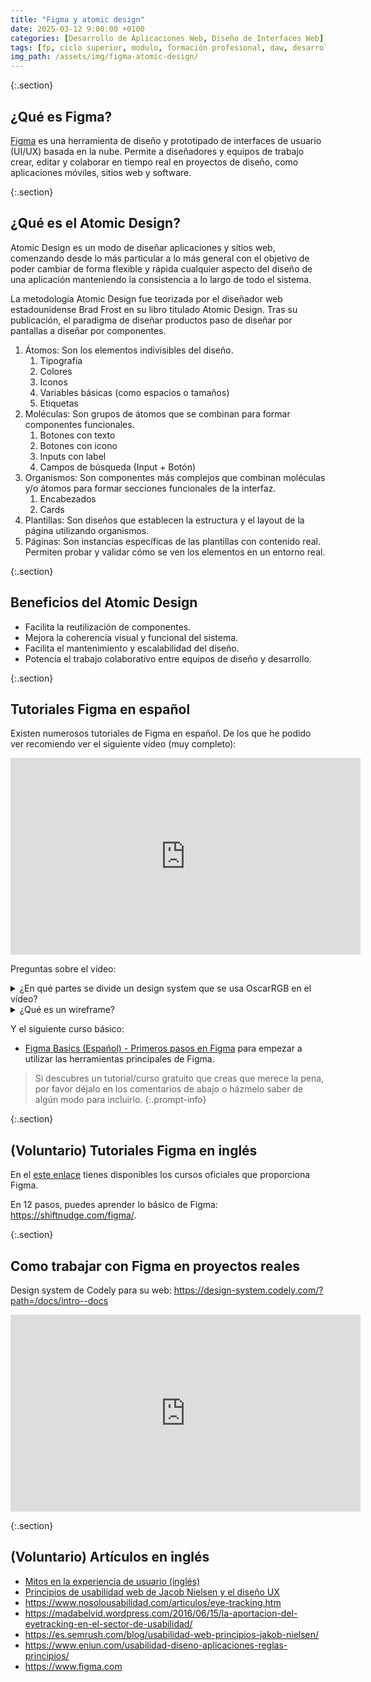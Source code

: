 ```yaml
---
title: "Figma y atomic design"
date: 2025-03-12 9:00:00 +0100
categories: [Desarrollo de Aplicaciones Web, Diseño de Interfaces Web]
tags: [fp, ciclo superior, modulo, formación profesional, daw, desarrollo de aplicaciones web, diseño de interfaces web, diw]
img_path: /assets/img/figma-atomic-design/
---
```


{:.section}
## ¿Qué es Figma?

[Figma](https://www.figma.com) es una herramienta de diseño y prototipado de interfaces de usuario (UI/UX) basada en la nube. Permite a diseñadores y equipos de trabajo crear, editar y colaborar en tiempo real en proyectos de diseño, como aplicaciones móviles, sitios web y software.

{:.section}
## ¿Qué es el Atomic Design?

Atomic Design es un modo de diseñar aplicaciones y sitios web, comenzando desde lo más particular a lo más general con el objetivo de poder cambiar de forma flexible y rápida cualquier aspecto del diseño de una aplicación manteniendo la consistencia a lo largo de todo el sistema.

La metodología Atomic Design fue teorizada por el diseñador web estadounidense Brad Frost en su libro titulado Atomic Design. Tras su publicación, el paradigma de diseñar productos paso de diseñar por pantallas a diseñar por componentes.

1. Átomos: Son los elementos indivisibles del diseño.
   1. Tipografía
   1. Colores
   1. Iconos
   1. Variables básicas (como espacios o tamaños)
   1. Etiquetas
1. Moléculas: Son grupos de átomos que se combinan para formar componentes funcionales.
   1. Botones con texto
   1. Botones con icono
   1. Inputs con label
   1. Campos de búsqueda (Input + Botón)
1. Organismos: Son componentes más complejos que combinan moléculas y/o átomos para formar secciones funcionales de la interfaz.
   1. Encabezados
   1. Cards
1. Plantillas: Son diseños que establecen la estructura y el layout de la página utilizando organismos.
1. Páginas: Son instancias específicas de las plantillas con contenido real. Permiten probar y validar cómo se ven los elementos en un entorno real.

{:.section}
## Beneficios del Atomic Design

- Facilita la reutilización de componentes.
- Mejora la coherencia visual y funcional del sistema.
- Facilita el mantenimiento y escalabilidad del diseño.
- Potencia el trabajo colaborativo entre equipos de diseño y desarrollo.

{:.section}
## Tutoriales Figma en español

Existen numerosos tutoriales de Figma en español. De los que he podido ver recomiendo ver el siguiente vídeo (muy completo):

<iframe width="560" height="315" src="https://www.youtube.com/embed/Smp-u-8ynbE?si=qkm02srEGZ50kmjE" title="YouTube video player" frameborder="0" allow="accelerometer; autoplay; clipboard-write; encrypted-media; gyroscope; picture-in-picture; web-share" referrerpolicy="strict-origin-when-cross-origin" allowfullscreen></iframe>

Preguntas sobre el vídeo:

<details class="card mb-2">
  <summary class="card-header question">¿En qué partes se divide un design system que se usa OscarRGB en el vídeo?</summary>
  <div class="card-body" markdown="1">

1. Átomos
   1. Colores
   1. Tipografía
   1. Grids
   1. Iconos
   1. Sombras
1. Moléculas
   1. Botones
1. Organismos
   1. Componentes
   1. Tabs
   1. Header
   1. Listas
   1. Inputs
1. Plantillas
   1. Login
   1. Registro
   1. Perfil

<!-- Comentario para que no se descuajeringue la cosa -->
  </div>
</details>

<details class="card mb-2">
  <summary class="card-header question">¿Qué es un wireframe?</summary>
  <div class="card-body" markdown="1">

Un wireframe es una representación visual esquemática de la estructura básica de una página web o aplicación. Su propósito principal es mostrar cómo se distribuirán los elementos clave en la interfaz, sin enfocarse en aspectos de diseño gráfico como colores, tipografías o imágenes detalladas.

<!-- Comentario para que no se descuajeringue la cosa -->
  </div>
</details>

Y el siguiente curso básico:

- [Figma Basics (Español) - Primeros pasos en Figma](https://www.figma.com/community/file/923140611594993345) para empezar a utilizar las herramientas principales de Figma.

> Si descubres un tutorial/curso gratuito que creas que merece la pena, por favor déjalo en los comentarios de abajo o házmelo saber de algún modo para incluirlo.
{:.prompt-info}

{:.section}
## (Voluntario) Tutoriales Figma en inglés

En el [este enlace](https://help.figma.com/hc/en-us/sections/23691657321239) tienes disponibles los cursos oficiales que proporciona Figma.

En 12 pasos, puedes aprender lo básico de Figma: <https://shiftnudge.com/figma/>.

{:.section}
## Como trabajar con Figma en proyectos reales

Design system de Codely para su web: <https://design-system.codely.com/?path=/docs/intro--docs>

<iframe width="560" height="315" src="https://www.youtube.com/embed/jy0IgvV42es?si=Gve3bQxESJ5Ko1qH" title="YouTube video player" frameborder="0" allow="accelerometer; autoplay; clipboard-write; encrypted-media; gyroscope; picture-in-picture; web-share" referrerpolicy="strict-origin-when-cross-origin" allowfullscreen></iframe>

{:.section}
## (Voluntario) Artículos en inglés

- [Mitos en la experiencia de usuario (inglés)](https://uxmyths.com/)
- [Principios de usabilidad web de Jacob Nielsen y el diseño UX](https://es.semrush.com/blog/usabilidad-web-principios-jakob-nielsen/)
- <https://www.nosolousabilidad.com/articulos/eye-tracking.htm>
- <https://madabelvid.wordpress.com/2016/06/15/la-aportacion-del-eyetracking-en-el-sector-de-usabilidad/>
- <https://es.semrush.com/blog/usabilidad-web-principios-jakob-nielsen/>
- <https://www.eniun.com/usabilidad-diseno-aplicaciones-reglas-principios/>
- <https://www.figma.com>
